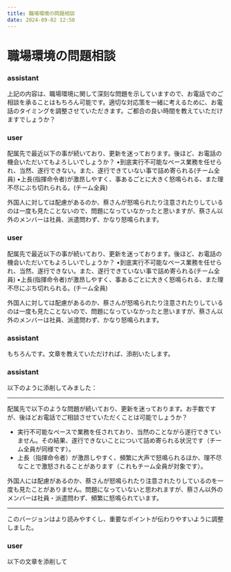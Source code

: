 ```yaml
---
title: 職場環境の問題相談
date: 2024-09-02 12:50
---
```


# 職場環境の問題相談

### assistant  

上記の内容は、職場環境に関して深刻な問題を示していますので、お電話でのご相談を承ることはもちろん可能です。適切な対応策を一緒に考えるために、お電話のタイミングを調整させていただきます。ご都合の良い時間を教えていただけますでしょうか？

### user  

配属先で最近以下の事が続いており、更新を迷っております。後ほど、お電話の機会いただいてもよろしいでしょうか？
•到底実行不可能なペース業務を任せられ、当然、遂行できない。また、遂行できていない事で詰め寄られる(チーム全員)
•上長(指揮命令者)が激昂しやすく、事あるごとに大きく怒鳴られる、また理不尽にぶち切れられる。(チーム全員)

外国人に対しては配慮があるのか、蔡さんが怒鳴られたり注意されたりしているのは一度も見たことないので、問題になっていなかったと思いますが、蔡さん以外のメンバーは社員、派遣問わず、かなり怒鳴られます。

### user  

配属先で最近以下の事が続いており、更新を迷っております。後ほど、お電話の機会いただいてもよろしいでしょうか？
•到底実行不可能なペース業務を任せられ、当然、遂行できない。また、遂行できていない事で詰め寄られる(チーム全員)
•上長(指揮命令者)が激昂しやすく、事あるごとに大きく怒鳴られる、また理不尽にぶち切れられる。(チーム全員)

外国人に対しては配慮があるのか、蔡さんが怒鳴られたり注意されたりしているのは一度も見たことないので、問題になっていなかったと思いますが、蔡さん以外のメンバーは社員、派遣問わず、かなり怒鳴られます。

### assistant  

もちろんです。文章を教えていただければ、添削いたします。

### assistant  

以下のように添削してみました：

---

配属先で以下のような問題が続いており、更新を迷っております。お手数ですが、後ほどお電話でご相談させていただくことは可能でしょうか？

- 実行不可能なペースで業務を任されており、当然のことながら遂行できていません。その結果、遂行できないことについて詰め寄られる状況です（チーム全員が同様です）。
- 上長（指揮命令者）が激昂しやすく、頻繁に大声で怒鳴られるほか、理不尽なことで激怒されることがあります（これもチーム全員が対象です）。

外国人には配慮があるのか、蔡さんが怒鳴られたり注意されたりしているのを一度も見たことがありません。問題になっていないと思われますが、蔡さん以外のメンバーは社員・派遣問わず、頻繁に怒鳴られています。

---

このバージョンはより読みやすくし、重要なポイントが伝わりやすいように調整しました。

### user  

以下の文章を添削して
